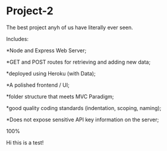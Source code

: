# Project-2

The best project anyh of us have literally ever seen.

Includes:

*Node and Express Web Server;

*GET and POST routes for retrieving and adding new data;

*deployed using Heroku (with Data);

*A polished frontend / UI;

*folder structure that meets MVC Paradigm;

*good quality coding standards (indentation, scoping, naming);

*Does not expose sensitive API key information on the server;

100%

Hi this is a test!
